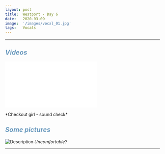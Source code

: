 ```yaml
---
layout: post
title:  Westport - Day 6
date:   2020-03-09
image:  '/images/vocal_01.jpg'
tags:   Vocals
---
```


***

## *<span style="color:#6e9cbf;">Videos</span>*
<p><iframe src="/images/videos/vocal_01.mp4" frameborder="0" allowfullscreen></iframe></p>
*Checkout girl - sound check*

## *<span style="color:#6e9cbf;">Some pictures</span>*
![Description]({{site.baseurl}}/images/vocal_02.jpg)
*Uncomfortable?*

***